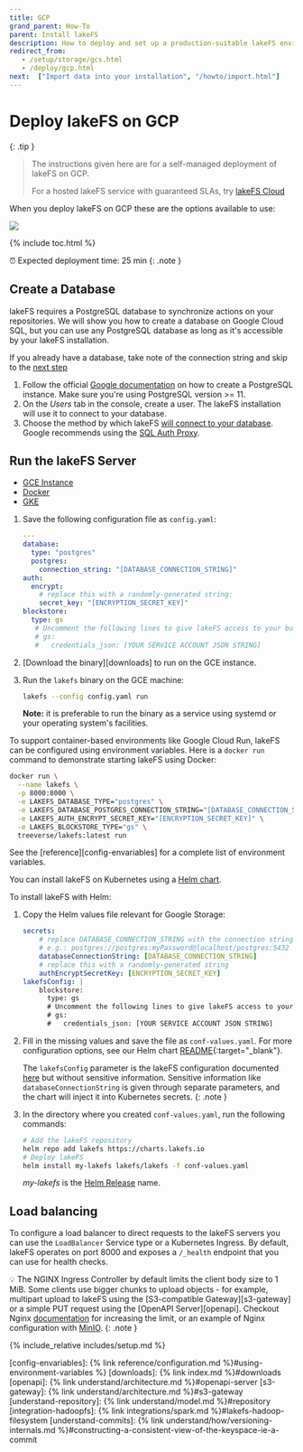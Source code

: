 ```yaml
---
title: GCP
grand_parent: How-To
parent: Install lakeFS
description: How to deploy and set up a production-suitable lakeFS environment on Google Cloud Platform (GCP).
redirect_from:
   - /setup/storage/gcs.html 
   - /deploy/gcp.html 
next:  ["Import data into your installation", "/howto/import.html"]
---
```


# Deploy lakeFS on GCP


{: .tip }
> The instructions given here are for a self-managed deployment of lakeFS on GCP. 
> 
> For a hosted lakeFS service with guaranteed SLAs, try [lakeFS Cloud](https://lakefs.cloud)

When you deploy lakeFS on GCP these are the options available to use: 

![](/assets/img/deploy/deploy-on-gcp.excalidraw.png)

{% include toc.html %}

⏰ Expected deployment time: 25 min
{: .note }

## Create a Database

lakeFS requires a PostgreSQL database to synchronize actions on your repositories.
We will show you how to create a database on Google Cloud SQL, but you can use any PostgreSQL database as long as it's accessible by your lakeFS installation.

If you already have a database, take note of the connection string and skip to the [next step](#run-the-lakefs-server)

1. Follow the official [Google documentation](https://cloud.google.com/sql/docs/postgres/quickstart#create-instance) on how to create a PostgreSQL instance.
   Make sure you're using PostgreSQL version >= 11.
1. On the *Users* tab in the console, create a user. The lakeFS installation will use it to connect to your database.
1. Choose the method by which lakeFS [will connect to your database](https://cloud.google.com/sql/docs/postgres/connect-overview). Google recommends using
   the [SQL Auth Proxy](https://cloud.google.com/sql/docs/postgres/sql-proxy).


## Run the lakeFS Server

<div class="tabs">
  <ul>
    <li><a href="#gce">GCE Instance</a></li>
    <li><a href="#docker">Docker</a></li>
    <li><a href="#gke">GKE</a></li>
  </ul>
  <div markdown="1" id="gce">

1. Save the following configuration file as `config.yaml`:

   ```yaml
   ---
   database:
     type: "postgres"
     postgres:
       connection_string: "[DATABASE_CONNECTION_STRING]"
   auth:
     encrypt:
       # replace this with a randomly-generated string:
       secret_key: "[ENCRYPTION_SECRET_KEY]"
   blockstore:
     type: gs
      # Uncomment the following lines to give lakeFS access to your buckets using a service account:
      # gs:
      #   credentials_json: [YOUR SERVICE ACCOUNT JSON STRING]
   ```
   
1. [Download the binary][downloads] to run on the GCE instance.
1. Run the `lakefs` binary on the GCE machine:
   ```bash
   lakefs --config config.yaml run
   ```
   **Note:** it is preferable to run the binary as a service using systemd or your operating system's facilities.

</div>
<div markdown="2" id="docker">

To support container-based environments like Google Cloud Run, lakeFS can be configured using environment variables. Here is a `docker run`
command to demonstrate starting lakeFS using Docker:

```sh
docker run \
  --name lakefs \
  -p 8000:8000 \
  -e LAKEFS_DATABASE_TYPE="postgres" \
  -e LAKEFS_DATABASE_POSTGRES_CONNECTION_STRING="[DATABASE_CONNECTION_STRING]" \
  -e LAKEFS_AUTH_ENCRYPT_SECRET_KEY="[ENCRYPTION_SECRET_KEY]" \
  -e LAKEFS_BLOCKSTORE_TYPE="gs" \
  treeverse/lakefs:latest run
```

See the [reference][config-envariables] for a complete list of environment variables.

</div>
<div markdown="3" id="gke">

You can install lakeFS on Kubernetes using a [Helm chart](https://github.com/treeverse/charts/tree/master/charts/lakefs).

To install lakeFS with Helm:

1. Copy the Helm values file relevant for Google Storage:
   
   ```yaml
   secrets:
       # replace DATABASE_CONNECTION_STRING with the connection string of the database you created in a previous step.
       # e.g.: postgres://postgres:myPassword@localhost/postgres:5432
       databaseConnectionString: [DATABASE_CONNECTION_STRING]
       # replace this with a randomly-generated string
       authEncryptSecretKey: [ENCRYPTION_SECRET_KEY]
   lakefsConfig: |
       blockstore:
         type: gs
         # Uncomment the following lines to give lakeFS access to your buckets using a service account:
         # gs:
         #   credentials_json: [YOUR SERVICE ACCOUNT JSON STRING]
   ```
1. Fill in the missing values and save the file as `conf-values.yaml`. For more configuration options, see our Helm chart [README](https://github.com/treeverse/charts/blob/master/charts/lakefs/README.md#custom-configuration){:target="_blank"}.

   The `lakefsConfig` parameter is the lakeFS configuration documented [here](https://docs.lakefs.io/reference/configuration.html) but without sensitive information.
   Sensitive information like `databaseConnectionString` is given through separate parameters, and the chart will inject it into Kubernetes secrets.
   {: .note }

1. In the directory where you created `conf-values.yaml`, run the following commands:

   ```bash
   # Add the lakeFS repository
   helm repo add lakefs https://charts.lakefs.io
   # Deploy lakeFS
   helm install my-lakefs lakefs/lakefs -f conf-values.yaml
   ```

   *my-lakefs* is the [Helm Release](https://helm.sh/docs/intro/using_helm/#three-big-concepts) name.


## Load balancing

To configure a load balancer to direct requests to the lakeFS servers you can use the `LoadBalancer` Service type or a Kubernetes Ingress.
By default, lakeFS operates on port 8000 and exposes a `/_health` endpoint that you can use for health checks.

💡 The NGINX Ingress Controller by default limits the client body size to 1 MiB.
Some clients use bigger chunks to upload objects - for example, multipart upload to lakeFS using the [S3-compatible Gateway][s3-gateway] or 
a simple PUT request using the [OpenAPI Server][openapi].
Checkout Nginx [documentation](https://kubernetes.github.io/ingress-nginx/user-guide/nginx-configuration/annotations/#custom-max-body-size) for increasing the limit, or an example of Nginx configuration with [MinIO](https://docs.min.io/docs/setup-nginx-proxy-with-minio.html).
{: .note }

</div>
</div>


{% include_relative includes/setup.md %}

[config-envariables]:  {% link reference/configuration.md %}#using-environment-variables %}
[downloads]:  {% link index.md %}#downloads
[openapi]:  {% link understand/architecture.md %}#openapi-server
[s3-gateway]:  {% link understand/architecture.md %}#s3-gateway
[understand-repository]:  {% link understand/model.md %}#repository
[integration-hadoopfs]:  {% link integrations/spark.md %}#lakefs-hadoop-filesystem
[understand-commits]:  {% link understand/how/versioning-internals.md %}#constructing-a-consistent-view-of-the-keyspace-ie-a-commit
